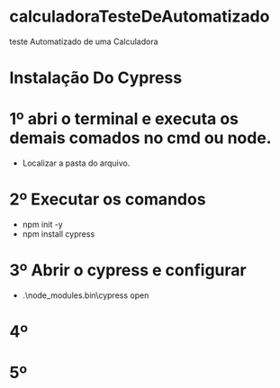# calculadoraTesteDeAutomatizado
 teste Automatizado de uma Calculadora


 # Instalação Do Cypress

 # 1º abri o terminal e executa os demais comados no cmd ou node. 

* Localizar a pasta do arquivo.

 # 2º Executar os comandos

 * npm init -y
* npm install cypress

 # 3º Abrir o cypress e configurar

* .\node_modules\.bin\cypress open

 # 4º

 # 5º
